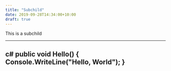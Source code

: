 ```yaml
---
title: "Subchild"
date: 2019-09-28T14:34:00+10:00
draft: true
---
```


This is a subchild


---
   c#
public void Hello() {
    Console.WriteLine("Hello, World");
}
---
